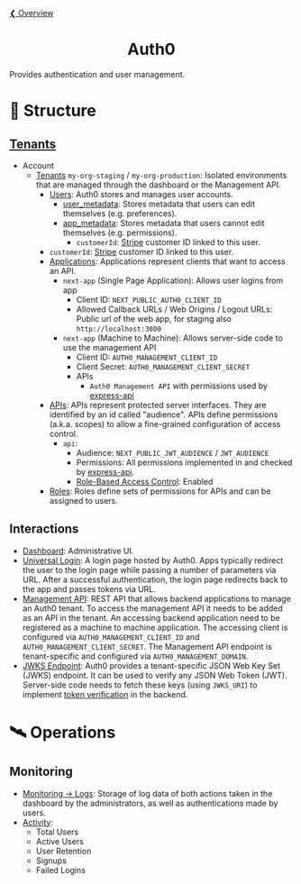 [❮ Overview](../../README.md)

<div align="center">
  <h1>
    Auth0
  </h1>
</div>

Provides authentication and user management.

# 🧬 Structure

## [Tenants](https://auth0.com/docs/get-started/auth0-overview/create-tenants)

- Account
  - [Tenants](https://auth0.com/docs/get-started/auth0-overview/create-tenants) `my-org-staging` / `my-org-production`: Isolated environments that are managed through the dashboard or the Management API.
    - [Users](https://auth0.com/docs/authenticate/database-connections/auth0-user-store): Auth0 stores and manages user accounts.
      - [user_metadata](https://auth0.com/docs/manage-users/user-accounts/metadata): Stores metadata that users can edit themselves (e.g. preferences).
      - [app_metadata](https://auth0.com/docs/manage-users/user-accounts/metadata): Stores metadata that users cannot edit themselves (e.g. permissions).
        - `customerId`: [Stripe](../stripe/README.md) customer ID linked to this user.
    - `customerId`: [Stripe](../stripe/README.md) customer ID linked to this user.
    - [Applications](https://auth0.com/docs/get-started/applications): Applications represent clients that want to access an API.
      - `next-app` (Single Page Application): Allows user logins from app
        - Client ID: `NEXT_PUBLIC_AUTH0_CLIENT_ID`
        - Allowed Callback URLs / Web Origins / Logout URLs: Public url of the web app, for staging also `http://localhost:3000`
      - `next-app` (Machine to Machine): Allows server-side code to use the management API
        - Client ID: `AUTH0_MANAGEMENT_CLIENT_ID`
        - Client Secret: `AUTH0_MANAGEMENT_CLIENT_SECRET`
        - APIs
          - `Auth0 Management API` with permissions used by [express-api](./libs/express-api/util/auth0-management-client.ts)
    - [APIs](https://auth0.com/docs/get-started/apis): APIs represent protected server interfaces. They are identified by an id called "audience". APIs define permissions (a.k.a. scopes) to allow a fine-grained configuration of access control.
      - `api`:
        - Audience: `NEXT_PUBLIC_JWT_AUDIENCE` / `JWT_AUDIENCE`
        - Permissions: All permissions implemented in and checked by [express-api](./libs/express-api).
        - [Role-Based Access Control](https://auth0.com/docs/manage-users/access-control/rbac): Enabled
    - [Roles](https://auth0.com/docs/manage-users/access-control/rbac): Roles define sets of permissions for APIs and can be assigned to users.

## Interactions

- [Dashboard](https://manage.auth0.com): Administrative UI.
- [Universal Login](https://auth0.com/docs/authenticate/login/auth0-universal-login): A login page hosted by Auth0. Apps typically redirect the user to the login page while passing a number of parameters via URL. After a successful authentication, the login page redirects back to the app and passes tokens via URL.
- [Management API](https://auth0.com/docs/api/management/v2): REST API that allows backend applications to manage an Auth0 tenant. To access the management API it needs to be added as an API in the tenant. An accessing backend application need to be registered as a machine to machine application. The accessing client is configured via `AUTH0_MANAGEMENT_CLIENT_ID` and `AUTH0_MANAGEMENT_CLIENT_SECRET`. The Management API endpoint is tenant-specific and configured via `AUTH0_MANAGEMENT_DOMAIN`.
- [JWKS Endpoint](https://auth0.com/docs/secure/tokens/json-web-tokens/json-web-key-sets): Auth0 provides a tenant-specific JSON Web Key Set (JWKS) endpoint. It can be used to verify any JSON Web Token (JWT). Server-side code needs to fetch these keys (using `JWKS_URI`) to implement [token verification](https://github.com/auth0/node-jwks-rsa) in the backend.

# 🛰️ Operations

## Monitoring

- [Monitoring -> Logs](https://auth0.com/docs/deploy-monitor/logs): Storage of log data of both actions taken in the dashboard by the administrators, as well as authentications made by users.
- [Activity](https://auth0.com/docs/get-started/auth0-overview/dashboard/activity):
  - Total Users
  - Active Users
  - User Retention
  - Signups
  - Failed Logins
